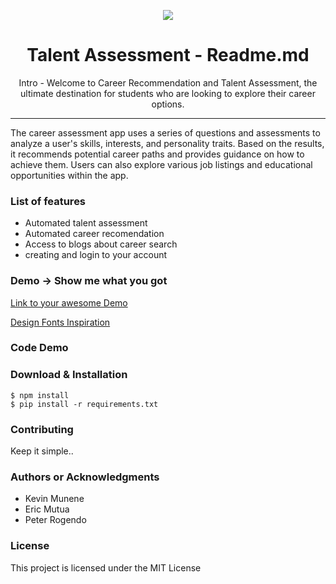 <p align="center"><img src="logo.png" /></p>

<h1 align="center"> Talent Assessment - Readme.md</h1>

<p align="center"> Intro - Welcome to Career Recommendation and Talent Assessment, the ultimate destination for students who are looking to explore their career options.</p>

<hr/>

<p> The career assessment app uses a series of questions and assessments to analyze a user's skills, interests, and personality traits. Based on the results, it recommends potential career paths and provides guidance on how to achieve them. Users can also explore various job listings and educational opportunities within the app. </p>

<h3> List of features </h3>

<ul>
  <li>Automated talent assessment</li>
  <li>Automated career recomendation</li>
  <li>Access to blogs about career search</li>
  <li>creating and login to your account</li>
</ul>

<h3> Demo -> Show me what you got </h3>

<a href="#"> Link to your awesome Demo </a>

<a href="https://www.designinspiration.info/"> Design Fonts Inspiration </a>

<h3> Code Demo </h3>


<h3> Download & Installation </h3>

```shell
$ npm install
$ pip install -r requirements.txt
```
<h3>Contributing</h3>
Keep it simple..

<h3>Authors or Acknowledgments</h3>
<ul>
  <li>Kevin Munene</li>
  <li>Eric Mutua</li>
  <li>Peter Rogendo</li>

</ul>

<h3>License</h3>

This project is licensed under the MIT License
